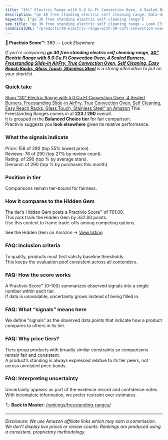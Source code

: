 ```yaml
---
title: "30\" Electric Range with 5.0 Cu.Ft Convection Oven, 4 Sealed Burners, Freestanding Slide-in AirFry, True Convection Oven, Self Cleaning, Easy Reach Racks, Glass Touch, Stainless Steel"
description: "ge 30 free standing electric self cleaning range: Data-driven ranking using the Practivio Score™. Positioned by quality, value, demand, findability, momentum."
keywords: ["ge 30 free standing electric self cleaning range"]
seo_title: "ge 30 free standing electric self cleaning range — Look Elsewhere (2025)"
canonicalURL: "/products/30-electric-range-with-50-cuft-convection-oven-4-sealed-burners-freestanding-slide-in-airfry-true-convection-oven-self-cleaning-easy-reach-racks-glass-touch-stainless-steel-B0FK9WVCSS/"
---
```


**🚫 Practivio Score™:** 369 — _Look Elsewhere_


*If you're comparing **ge 30 free standing electric self cleaning range**, **[30" Electric Range with 5.0 Cu.Ft Convection Oven, 4 Sealed Burners, Freestanding Slide-in AirFry, True Convection Oven, Self Cleaning, Easy Reach Racks, Glass Touch, Stainless Steel](https://www.amazon.com/dp/B0FK9WVCSS?tag=practivio-20)** is a strong alternative to put on your shortlist.*
### Quick take
[Shop “30" Electric Range with 5.0 Cu.Ft Convection Oven, 4 Sealed Burners, Freestanding Slide-in AirFry, True Convection Oven, Self Cleaning, Easy Reach Racks, Glass Touch, Stainless Steel” on Amazon](https://www.amazon.com/dp/B0FK9WVCSS?tag=practivio-20)
This Freestanding Ranges comes in at **223 / 290** overall.  
It is grouped in the **Balanced Choice tier** for fair comparison.  
Practivio suggests you **look elsewhere** given its relative performance.

### What the signals indicate
Price: 158 of 290 (top 55% lowest price).  
Reviews: 76 of 290 (top 27% by review count).  
Rating:  of 290 (top % by average stars).  
Demand:  of 290 (top % by purchases this month).

### Position in tier
Comparisons remain tier-bound for fairness.

### How it compares to the Hidden Gem
The tier’s Hidden Gem posts a Practivio Score™ of 701.00.  
This pick trails the Hidden Gem by 332.00 points.  
Use this context to frame trade-offs among competing options.  

See the Hidden Gem on Amazon → [View listing](https://www.amazon.com/dp/B07FWRTVYZ?tag=practivio-20)

### FAQ: Inclusion criteria
To qualify, products must first satisfy baseline thresholds.  
This keeps the evaluation pool consistent across all contenders.

### FAQ: How the score works
A Practivio Score™ (0–100) summarizes observed signals into a single number within each tier.  
If data is unavailable, uncertainty grows instead of being filled in.

### FAQ: What “signals” means here
We define “signals” as the observed data points that indicate how a product compares to others in its tier.

### FAQ: Why price tiers?
Tiers group products with broadly similar constraints so comparisons remain fair and consistent.  
A product’s standing is always expressed relative to its tier peers, not across unrelated price bands.

### FAQ: Interpreting uncertainty
Uncertainty appears as part of the evidence record and confidence notes.  
With incomplete information, we prefer restraint over estimates.


🏷️ **Back to Master:** [/rankings/freestanding-ranges/](/rankings/freestanding-ranges/)

---
_Disclosure: We use Amazon affiliate links which may earn a commission. We don’t display live prices or review counts. Rankings are produced using a consistent, proprietary methodology._
